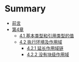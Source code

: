 # Summary

* [前言](README.md)
* [第4章](./Ch04/04.md)
    * [4.1 基本类型和引用类型的值](./Ch04/01/1.md)
    * [4.2 执行环境及作用域](./Ch04/02/2.md)
        * [4.2.1 延长作用域链](./Ch04/02/2.1.md)
        * [4.2.2 没有块级作用域](./Ch04/02/2.2.md)

<!--
* [第21章](./Ch21/21.md)
    * [21.4 跨源资源共享](./Ch21/21.4.md)
* [第23章](./Ch23/23.md)
    * [23.3 数据存储](./Ch23/3/23.3.md)
        * [23.3.1 Cookie](./Ch23/3/23.3.1.md)
            * [1 限制](./Ch23/3/23.3.1.1.md)
            * [2 cookie 的构成](./Ch23/3/23.3.1.2.md)
            * [3 JavaScript 中的 cookie](./Ch23/3/23.3.1.3.md)
            * [4 子 cookie](./Ch23/3/23.3.1.4.md)
-->
